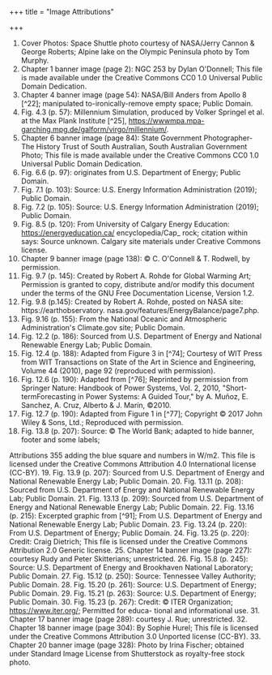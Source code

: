 +++
title = "Image Attributions"

+++
1. Cover Photos: Space Shuttle photo courtesy of NASA/Jerry Cannon & George Roberts; Alpine
lake on the Olympic Peninsula photo by Tom Murphy.
2. Chapter 1 banner image (page 2): NGC 253 by Dylan O'Donnell; This file is made available
under the Creative Commons CC0 1.0 Universal Public Domain Dedication.
3. Chapter 4 banner image (page 54): NASA/Bill Anders from Apollo 8 [^22]; manipulated
to-ironically-remove empty space; Public Domain.
4. Fig. 4.3 (p. 57): Millennium Simulation, produced by Volker Springel et al. at the Max Plank
Institute [^25], https://wwwmpa.mpa-garching.mpg.de/galform/virgo/millennium/.
5. Chapter 6 banner image (page 84): State Government Photographer-The History Trust of South Australian, South Australian Government Photo; This file is made available under the Creative Commons CC0 1.0 Universal Public Domain Dedication.
6. Fig. 6.6 (p. 97): originates from U.S. Department of Energy; Public Domain.
7. Fig. 7.1 (p. 103): Source: U.S. Energy Information Administration (2019); Public Domain.
8. Fig. 7.2 (p. 105): Source: U.S. Energy Information Administration (2019); Public Domain.
9. Fig. 8.5 (p. 120): From University of Calgary Energy Education: https://energyeducation.ca/ encyclopedia/Cap_ rock; citation within says: Source unknown. Calgary site materials under Creative Commons license.
10. Chapter 9 banner image (page 138): © C. O'Connell & T. Rodwell, by permission.
11. Fig. 9.7 (p. 145): Created by Robert A. Rohde for Global Warming Art; Permission is granted to copy, distribute and/or modify this document under the terms of the GNU Free Documentation License, Version 1.2.
12. Fig. 9.8 (p.145): Created by Robert A. Rohde, posted on NASA site: https://earthobservatory.
nasa.gov/features/EnergyBalance/page7.php.
13. Fig. 9.16 (p. 155): From the National Oceanic and Atmospheric Administration's Climate.gov
site; Public Domain.
14. Fig. 12.2 (p. 186): Sourced from U.S. Department of Energy and National Renewable Energy Lab;
Public Domain.
15. Fig. 12.4 (p. 188): Adapted from Figure 3 in [^74]; Courtesy of WIT Press from WIT Transactions on State of the Art in Science and Engineering, Volume 44 (2010), page 92 (reproduced with permission).
16. Fig. 12.6 (p. 190): Adapted from [^76]; Reprinted by permission from Springer Nature: Handbook of Power Systems, Vol. 2, 2010, "Short-termForecasting in Power Systems: A Guided Tour," by A. Muñoz, E. Sanchez, A. Cruz, Alberto & J. Marín, ©2010.
17. Fig. 12.7 (p. 190): Adapted from Figure 1 in [^77]; Copyright © 2017 John Wiley & Sons, Ltd.;
Reproduced with permission.
18. Fig. 13.8 (p. 207): Source: © The World Bank; adapted to hide banner, footer and some labels;

Attributions 355
adding the blue square and numbers in W/m2. This file is licensed under the Creative Commons Attribution 4.0 International license (CC-BY).
19. Fig. 13.9 (p. 207): Sourced from U.S. Department of Energy and National Renewable Energy Lab;
Public Domain.
20. Fig. 13.11 (p. 208): Sourced from U.S. Department of Energy and National Renewable Energy
Lab; Public Domain.
21. Fig. 13.13 (p. 209): Sourced from U.S. Department of Energy and National Renewable Energy
Lab; Public Domain.
22. Fig. 13.16 (p. 215): Excerpted graphic from [^91]; From U.S. Department of Energy and National
Renewable Energy Lab; Public Domain.
23. Fig. 13.24 (p. 220): From U.S. Department of Energy; Public Domain.
24. Fig. 13.25 (p. 220): Credit: Craig Dietrich; This file is licensed under the Creative Commons
Attribution 2.0 Generic license.
25. Chapter 14 banner image (page 227): courtesy Rudy and Peter Skitterians; unrestricted.
26. Fig. 15.8 (p. 245): Source: U.S. Department of Energy and Brookhaven National Laboratory;
Public Domain.
27. Fig. 15.12 (p. 250): Source: Tennessee Valley Authority; Public Domain.
28. Fig. 15.20 (p. 261): Source: U.S. Department of Energy; Public Domain.
29. Fig. 15.21 (p. 263): Source: U.S. Department of Energy; Public Domain.
30. Fig. 15.23 (p. 267): Credit: © ITER Organization; https://www.iter.org/; Permitted for educa-
tional and informational use.
31. Chapter 17 banner image (page 289): courtesy J. Rue; unrestricted.
32. Chapter 18 banner image (page 304): By Sophie Hurel; This file is licensed under the Creative
Commons Attribution 3.0 Unported license (CC-BY).
33. Chapter 20 banner image (page 328): Photo by Irina Fischer; obtained under Standard Image
License from Shutterstock as royalty-free stock photo.
